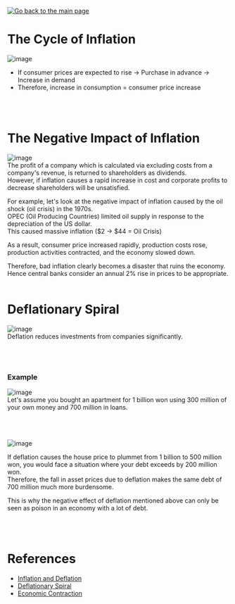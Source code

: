 [![Go back to the main page](https://img.shields.io/badge/Go_back_to_the_main_page-blueviolet.svg)](https://github.com/juho-creator/Investing/blob/main/README.md)

# The Cycle of Inflation
![image](https://github.com/juho-creator/Investing/assets/72856990/d8fa8787-9c69-4d16-b7a8-de04a74fc654)
</br>

- If consumer prices are expected to rise -> Purchase in advance -> Increase in demand
- Therefore, increase in consumption = consumer price increase
</br></br></br></br>


# The Negative Impact of Inflation
![image](https://github.com/juho-creator/Investing/assets/72856990/4681b04a-1031-46ef-9e42-ce965dd58d91)
</br>
The profit of a company which is calculated via excluding costs from a company's revenue, is returned to shareholders as dividends. </br>
However, if inflation causes a rapid increase in cost and corporate profits to decrease shareholders will be unsatisfied. </br>

For example, let's look at the negative impact of inflation caused by the oil shock (oil crisis) in the 1970s. </br>
OPEC (Oil Producing Countries) limited oil supply in response to the depreciation of the US dollar. </br>
This caused massive inflation ($2 -> $44 = Oil Crisis) </br>

As a result, consumer price increased rapidly, production costs rose, production activities contracted, and the economy slowed down. </br>

Therefore, bad inflation clearly becomes a disaster that ruins the economy. </br>
Hence central banks consider an annual 2% rise in prices to be appropriate.
</br></br>




# Deflationary Spiral
![image](https://github.com/juho-creator/Investing/assets/72856990/551f1705-7334-49fa-ad5e-fc5548adb772)
</br>
Deflation reduces investments from companies significantly. 
</br></br></br></br>




### Example
![image](https://github.com/juho-creator/Investing/assets/72856990/f3535573-6630-464f-8f82-daabb1d9dd11)
</br>
Let's assume you bought an apartment for 1 billion won using 300 million of your own money and 700 million in loans.
</br></br></br></br>


![image](https://github.com/juho-creator/Investing/assets/72856990/0f48d19b-46c4-46be-9f1b-609f17667d57)

If deflation causes the house price to plummet from 1 billion to 500 million won, you would face a situation where your debt exceeds by 200 million won. </br>
Therefore, the fall in asset prices due to deflation makes the same debt of 700 million much more burdensome.

This is why the negative effect of deflation mentioned above can only be seen as poison in an economy with a lot of debt.
</br></br></br></br>



# References
- [Inflation and Deflation](https://www.youtube.com/watch?v=BWJS53P6ahk&list=PLVqMGO221VG-khIbLCEtpYYVy8iCVSNJI&index=12)
- [Deflationary Spiral](https://www.investopedia.com/terms/d/deflationary-spiral.asp#:~:text=A%20deflationary%20spiral%20is%20when,to%20default%20on%20debt%20obligations.)
- [Economic Contraction](https://www.investopedia.com/terms/c/contraction.asp)

